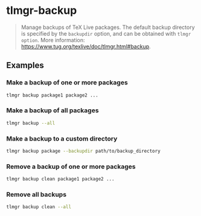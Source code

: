 # tlmgr-backup

> Manage backups of TeX Live packages. The default backup directory is specified by the `backupdir` option, and can be obtained with `tlmgr option`. More information: <https://www.tug.org/texlive/doc/tlmgr.html#backup>.

## Examples

### Make a backup of one or more packages

```bash
tlmgr backup package1 package2 ...
```

### Make a backup of all packages

```bash
tlmgr backup --all
```

### Make a backup to a custom directory

```bash
tlmgr backup package --backupdir path/to/backup_directory
```

### Remove a backup of one or more packages

```bash
tlmgr backup clean package1 package2 ...
```

### Remove all backups

```bash
tlmgr backup clean --all
```
